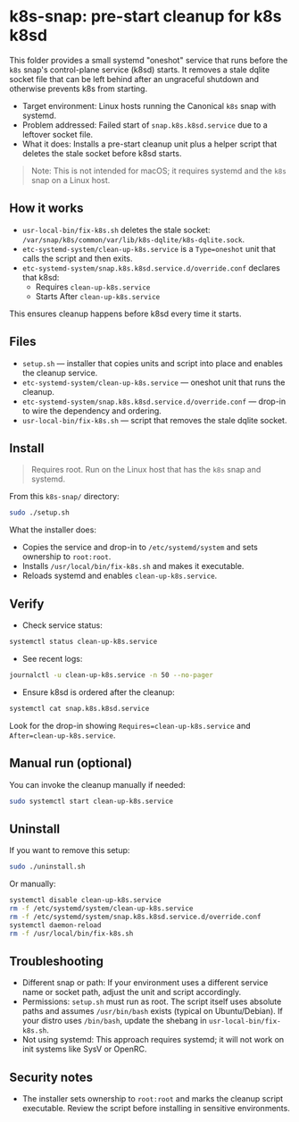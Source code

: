# k8s-snap: pre-start cleanup for k8s k8sd

This folder provides a small systemd "oneshot" service that runs before the `k8s` snap's control-plane service (k8sd) starts. It removes a stale dqlite socket file that can be left behind after an ungraceful shutdown and otherwise prevents k8s from starting.

- Target environment: Linux hosts running the Canonical `k8s` snap with systemd.
- Problem addressed: Failed start of `snap.k8s.k8sd.service` due to a leftover socket file.
- What it does: Installs a pre-start cleanup unit plus a helper script that deletes the stale socket before k8sd starts.

> Note: This is not intended for macOS; it requires systemd and the `k8s` snap on a Linux host.

## How it works

- `usr-local-bin/fix-k8s.sh` deletes the stale socket: `/var/snap/k8s/common/var/lib/k8s-dqlite/k8s-dqlite.sock`.
- `etc-systemd-system/clean-up-k8s.service` is a `Type=oneshot` unit that calls the script and then exits.
- `etc-systemd-system/snap.k8s.k8sd.service.d/override.conf` declares that k8sd:
  - Requires `clean-up-k8s.service`
  - Starts After `clean-up-k8s.service`
  
This ensures cleanup happens before k8sd every time it starts.

## Files

- `setup.sh` — installer that copies units and script into place and enables the cleanup service.
- `etc-systemd-system/clean-up-k8s.service` — oneshot unit that runs the cleanup.
- `etc-systemd-system/snap.k8s.k8sd.service.d/override.conf` — drop-in to wire the dependency and ordering.
- `usr-local-bin/fix-k8s.sh` — script that removes the stale dqlite socket.

## Install

> Requires root. Run on the Linux host that has the `k8s` snap and systemd.

From this `k8s-snap/` directory:

```sh
sudo ./setup.sh
```

What the installer does:
- Copies the service and drop-in to `/etc/systemd/system` and sets ownership to `root:root`.
- Installs `/usr/local/bin/fix-k8s.sh` and makes it executable.
- Reloads systemd and enables `clean-up-k8s.service`.

## Verify

- Check service status:

```sh
systemctl status clean-up-k8s.service
```

- See recent logs:

```sh
journalctl -u clean-up-k8s.service -n 50 --no-pager
```

- Ensure k8sd is ordered after the cleanup:

```sh
systemctl cat snap.k8s.k8sd.service
```
Look for the drop-in showing `Requires=clean-up-k8s.service` and `After=clean-up-k8s.service`.

## Manual run (optional)

You can invoke the cleanup manually if needed:

```sh
sudo systemctl start clean-up-k8s.service
```

## Uninstall

If you want to remove this setup:

```sh
sudo ./uninstall.sh
```

Or manually:

```sh
systemctl disable clean-up-k8s.service
rm -f /etc/systemd/system/clean-up-k8s.service
rm -f /etc/systemd/system/snap.k8s.k8sd.service.d/override.conf
systemctl daemon-reload
rm -f /usr/local/bin/fix-k8s.sh
```

## Troubleshooting

- Different snap or path: If your environment uses a different service name or socket path, adjust the unit and script accordingly.
- Permissions: `setup.sh` must run as root. The script itself uses absolute paths and assumes `/usr/bin/bash` exists (typical on Ubuntu/Debian). If your distro uses `/bin/bash`, update the shebang in `usr-local-bin/fix-k8s.sh`.
- Not using systemd: This approach requires systemd; it will not work on init systems like SysV or OpenRC.

## Security notes

- The installer sets ownership to `root:root` and marks the cleanup script executable. Review the script before installing in sensitive environments.
